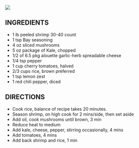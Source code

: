 ![](/images/kale-shrimp.jpg)

## INGREDIENTS
- 1 lb peeled shrimp 30-40 count
- 1 tsp Bay seasoning
- 4 oz sliced mushrooms
- 5 oz package of Kale, chopped
- 1/2 of 6.5 pkg alouette garlic-herb spreadable cheese
- 1/4 tsp pepper
- 1 cup cherry tomatoes, halved
- 2/3 cups rice, brown preferred
- 1 tsp lemon zest
- 1 red chili pepper, diced

## DIRECTIONS
- Cook rice, balance of recipe takes 20 minutes.
- Season shrimp, on high cook for 2 mins/side, then set aside
- Add oil, cook mushrooms until brown, 3 min
- Reduce heat to medium
- Add kale, cheese, pepper, stirring occasionally, 4 mins
- Add tomatoes, 4 mins
- Add back shrimp and rice, 1 min
